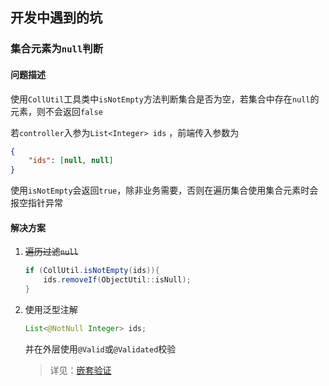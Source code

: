## 开发中遇到的坑

### 集合元素为`null`判断

#### 问题描述

使用`CollUtil`工具类中`isNotEmpty`方法判断集合是否为空，若集合中存在`null`的元素，则不会返回`false`

若`controller`入参为`List<Integer> ids` ，前端传入参数为

```json
{
    "ids": [null, null]
}
```

使用`isNotEmpty`会返回`true`，除非业务需要，否则在遍历集合使用集合元素时会报空指针异常

#### 解决方案

1. ~~遍历过滤`null`~~

   ```java
   if (CollUtil.isNotEmpty(ids)){
       ids.removeIf(ObjectUtil::isNull);
   }
   ```

2. 使用泛型注解

   ```java
   List<@NotNull Integer> ids;
   ```

   并在外层使用`@Valid`或`@Validated`校验

   > 详见：[嵌套验证](注解相关.md#嵌套验证)
   
   
